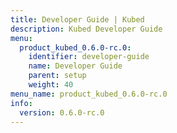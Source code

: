 ```yaml
---
title: Developer Guide | Kubed
description: Kubed Developer Guide
menu:
  product_kubed_0.6.0-rc.0:
    identifier: developer-guide
    name: Developer Guide
    parent: setup
    weight: 40
menu_name: product_kubed_0.6.0-rc.0
info:
  version: 0.6.0-rc.0
---
```


